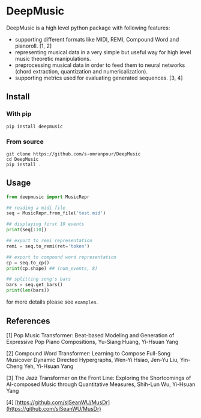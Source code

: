 # DeepMusic
DeepMusic is a high level python package with following features:
 - supporting different formats like MIDI, REMI, Compound Word and pianoroll. [1, 2]
 - representing musical data in a very simple but useful way for high level music theoretic manipulations.
 - preprocessing musical data in order to feed them to neural networks (chord extraction, quantization and numericalization).
 - supporting metrics used for evaluating generated sequences. [3, 4]

## Install


### With pip
`pip install deepmusic`


### From source
```
git clone https://github.com/s-omranpour/DeepMusic
cd DeepMusic
pip install .
```


## Usage
```python
from deepmusic import MusicRepr

## reading a midi file
seq = MusicRepr.from_file('test.mid')

## displaying first 10 events
print(seq[:10])

## export to remi representation
remi = seq.to_remi(ret='token')

## export to compound word representation
cp = seq.to_cp()
print(cp.shape) ## (num_events, 8)

## splitting song's bars
bars = seq.get_bars()
print(len(bars))
```


for more details please see `examples`.



## References
[1] Pop Music Transformer: Beat-based Modeling and Generation of Expressive Pop Piano Compositions, Yu-Siang Huang, Yi-Hsuan Yang

[2] Compound Word Transformer: Learning to Compose Full-Song Musicover Dynamic Directed Hypergraphs, Wen-Yi Hsiao, Jen-Yu Liu, Yin-Cheng Yeh, Yi-Hsuan Yang

[3] The Jazz Transformer on the Front Line: Exploring the Shortcomings of AI-composed Music through Quantitative Measures, Shih-Lun Wu, Yi-Hsuan Yang

[4] [https://github.com/slSeanWU/MusDr](https://github.com/slSeanWU/MusDr)
